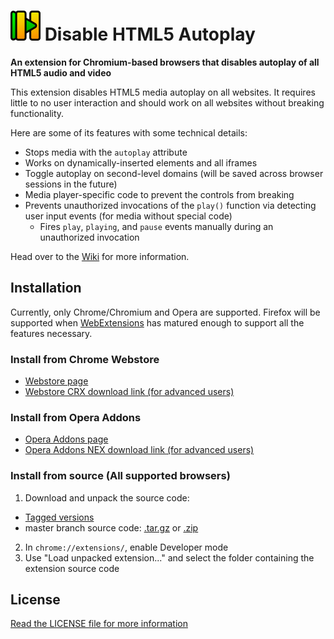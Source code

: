 # ![(Disable HTML5 Autoplay logo should be here)](https://raw.githubusercontent.com/Eloston/disable-html5-autoplay/master/images/icon_48.png "Logo for Disable HTML5 Autoplay") Disable HTML5 Autoplay
**An extension for Chromium-based browsers that disables autoplay of all HTML5 audio and video**

This extension disables HTML5 media autoplay on all websites. It requires little to no user interaction and should work on all websites without breaking functionality. 

Here are some of its features with some technical details:
* Stops media with the `autoplay` attribute
* Works on dynamically-inserted elements and all iframes
* Toggle autoplay on second-level domains (will be saved across browser sessions in the future)
* Media player-specific code to prevent the controls from breaking
* Prevents unauthorized invocations of the `play()` function via detecting user input events (for media without special code)
  * Fires `play`, `playing`, and `pause` events manually during an unauthorized invocation

Head over to the [Wiki](/Eloston/disable-html5-autoplay/wiki) for more information.

## Installation

Currently, only Chrome/Chromium and Opera are supported. Firefox will be supported when [WebExtensions](https://wiki.mozilla.org/WebExtensions) has matured enough to support all the features necessary.

### Install from Chrome Webstore

* [Webstore page](https://chrome.google.com/webstore/detail/disable-html5-autoplay/efdhoaajjjgckpbkoglidkeendpkolai)
* [Webstore CRX download link (for advanced users)](https://clients2.google.com/service/update2/crx?prodversion=44&response=redirect&x=id%3Defdhoaajjjgckpbkoglidkeendpkolai%26uc)

### Install from Opera Addons

* [Opera Addons page](https://addons.opera.com/en/extensions/details/disable-html5-autoplay/)
* [Opera Addons NEX download link (for advanced users)](https://addons.opera.com/extensions/download/disable-html5-autoplay/)

### Install from source (All supported browsers)

1. Download and unpack the source code:
  * [Tagged versions](https://github.com/Eloston/disable-html5-autoplay/releases)
  * master branch source code: [.tar.gz](https://github.com/Eloston/ungoogled-chromium/archive/master.tar.gz) or [.zip](https://github.com/Eloston/ungoogled-chromium/archive/master.zip)
2. In `chrome://extensions/`, enable Developer mode
3. Use "Load unpacked extension..." and select the folder containing the extension source code

## License

[Read the LICENSE file for more information](LICENSE)
